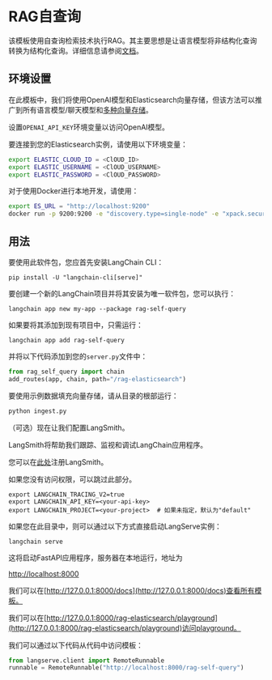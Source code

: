 # RAG自查询

该模板使用自查询检索技术执行RAG。其主要思想是让语言模型将非结构化查询转换为结构化查询。详细信息请参阅[文档](https://python.langchain.com/docs/modules/data_connection/retrievers/self_query)。

## 环境设置

在此模板中，我们将使用OpenAI模型和Elasticsearch向量存储，但该方法可以推广到所有语言模型/聊天模型和[多种向量存储](https://python.langchain.com/docs/integrations/retrievers/self_query/)。

设置`OPENAI_API_KEY`环境变量以访问OpenAI模型。

要连接到您的Elasticsearch实例，请使用以下环境变量：

```bash
export ELASTIC_CLOUD_ID = <ClOUD_ID>
export ELASTIC_USERNAME = <ClOUD_USERNAME>
export ELASTIC_PASSWORD = <ClOUD_PASSWORD>
```

对于使用Docker进行本地开发，请使用：

```bash
export ES_URL = "http://localhost:9200"
docker run -p 9200:9200 -e "discovery.type=single-node" -e "xpack.security.enabled=false" -e "xpack.security.http.ssl.enabled=false" docker.elastic.co/elasticsearch/elasticsearch:8.9.0
```

## 用法

要使用此软件包，您应首先安装LangChain CLI：

```shell
pip install -U "langchain-cli[serve]"
```

要创建一个新的LangChain项目并将其安装为唯一软件包，您可以执行：

```shell
langchain app new my-app --package rag-self-query
```

如果要将其添加到现有项目中，只需运行：

```shell
langchain app add rag-self-query
```

并将以下代码添加到您的`server.py`文件中：

```python
from rag_self_query import chain
add_routes(app, chain, path="/rag-elasticsearch")
```

要使用示例数据填充向量存储，请从目录的根部运行：

```bash
python ingest.py
```

（可选）现在让我们配置LangSmith。

LangSmith将帮助我们跟踪、监视和调试LangChain应用程序。

您可以在[此处](https://smith.langchain.com/)注册LangSmith。

如果您没有访问权限，可以跳过此部分。

```shell
export LANGCHAIN_TRACING_V2=true
export LANGCHAIN_API_KEY=<your-api-key>
export LANGCHAIN_PROJECT=<your-project>  # 如果未指定，默认为"default"
```

如果您在此目录中，则可以通过以下方式直接启动LangServe实例：

```shell
langchain serve
```

这将启动FastAPI应用程序，服务器在本地运行，地址为

[http://localhost:8000](http://localhost:8000)

我们可以在[http://127.0.0.1:8000/docs](http://127.0.0.1:8000/docs)查看所有模板。

我们可以在[http://127.0.0.1:8000/rag-elasticsearch/playground](http://127.0.0.1:8000/rag-elasticsearch/playground)访问playground。

我们可以通过以下代码从代码中访问模板：

```python
from langserve.client import RemoteRunnable
runnable = RemoteRunnable("http://localhost:8000/rag-self-query")
```